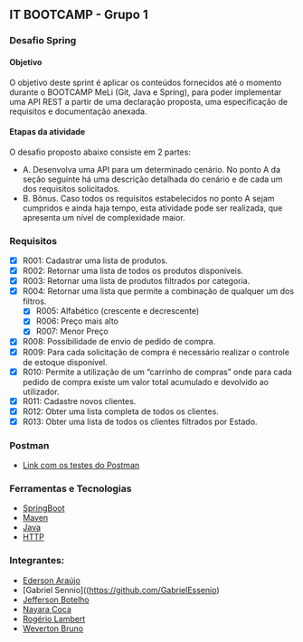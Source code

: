 ## IT BOOTCAMP - Grupo 1

### Desafio Spring

#### Objetivo
O objetivo deste sprint é aplicar os conteúdos fornecidos até o momento durante o
BOOTCAMP MeLi (Git, Java e Spring), para poder implementar uma API REST a partir de uma
declaração proposta, uma especificação de requisitos e documentação anexada.

#### Etapas da atividade

O desafio proposto abaixo consiste em 2 partes:
- A. Desenvolva uma API para um determinado cenário. No ponto A da seção
seguinte há uma descrição detalhada do cenário e de cada um dos requisitos
solicitados.
- B. Bônus. Caso todos os requisitos estabelecidos no ponto A sejam cumpridos e ainda
haja tempo, esta atividade pode ser realizada, que apresenta um nível de
complexidade maior.

### Requisitos

- [x] R001: Cadastrar uma lista de produtos.
- [x] R002: Retornar uma lista de todos os produtos disponíveis.
- [x] R003: Retornar uma lista de produtos filtrados por categoria.
- [x] R004: Retornar uma lista que permite a combinação de qualquer um dos filtros.
  - [x] R005: Alfabético (crescente e decrescente)
  - [x] R006: Preço mais alto
  - [x] R007: Menor Preço
- [x] R008: Possibilidade de envio de pedido de compra.
- [x] R009: Para cada solicitação de compra é necessário realizar o controle de estoque
  disponível.
- [x] R010: Permite a utilização de um “carrinho de compras” onde para cada pedido de
  compra existe um valor total acumulado e devolvido ao utilizador.
- [x] R011: Cadastre novos clientes.
- [x] R012: Obter uma lista completa de todos os clientes.
- [x] R013: Obter uma lista de todos os clientes filtrados por Estado.

### Postman
- [Link com os testes do Postman](https://drive.google.com/file/d/1VyNSWddjCwa8og7E71D__v470K8K1aM6/view?usp=sharing)

### Ferramentas e Tecnologias
- [SpringBoot](https://spring.io/projects/spring-boot)
- [Maven](https://maven.apache.org/guides/)
- [Java](https://docs.oracle.com/en/java/)
- [HTTP](https://devdocs.io/http/)


### Integrantes:
- [Ederson Araújo](https://github.com/edersonrodara)
- [Gabriel Sennio]((https://github.com/GabrielEssenio)
- [Jefferson Botelho](https://github.com/jeffbotelho)
- [Nayara Coca](https://github.com/Naycoca)
- [Rogério Lambert](https://github.com/rogerio-lambert)
- [Weverton Bruno](https://github.com/wevertonbruno)
